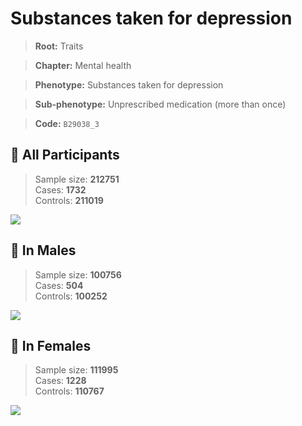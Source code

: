 # Substances taken for depression
> **Root:** Traits  

> **Chapter:** Mental health  

> **Phenotype:** Substances taken for depression  

> **Sub-phenotype:** Unprescribed medication (more than once)  

> **Code:** `B29038_3`

## 🧪 All Participants  
> Sample size: **212751**  
> Cases: **1732**  
> Controls: **211019**
<img src="/Traits/Figures/ALL/B29038_3.png"/>
<CsvTable src="/public/Traits/Data/ALL/LG_B29038_3.csv" label="🔍 View full results" />

## 👨 In Males  
> Sample size: **100756**  
> Cases: **504**  
> Controls: **100252**
<img src="/Traits/Figures/Male/B29038_3.png"/>
<CsvTable src="/public/Traits/Data/Male/LG_B29038_3.csv" label="🔍 View full results" />

## 👩 In Females  
> Sample size: **111995**  
> Cases: **1228**  
> Controls: **110767**
<img src="/Traits/Figures/Female/B29038_3.png"/>
<CsvTable src="/public/Traits/Data/Female/LG_B29038_3.csv" label="🔍 View full results" />
